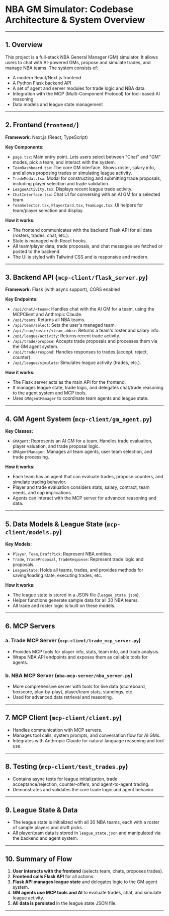 # NBA GM Simulator: Codebase Architecture & System Overview

---

## 1. Overview

This project is a full-stack NBA General Manager (GM) simulator. It allows users to chat with AI-powered GMs, propose and simulate trades, and manage NBA teams. The system consists of:

- A modern React/Next.js frontend
- A Python Flask backend API
- A set of agent and server modules for trade logic and NBA data
- Integration with the MCP (Multi-Component Protocol) for tool-based AI reasoning
- Data models and league state management

---

## 2. Frontend (`frontend/`)

**Framework:** Next.js (React, TypeScript)

**Key Components:**
- `page.tsx`: Main entry point. Lets users select between "Chat" and "GM" modes, pick a team, and interact with the system.
- `TeamDashboard.tsx`: The core GM interface. Shows roster, salary info, and allows proposing trades or simulating league activity.
- `TradeModal.tsx`: Modal for constructing and submitting trade proposals, including player selection and trade validation.
- `LeagueActivity.tsx`: Displays recent league trade activity.
- `ChatInterface.tsx`: Chat UI for conversing with an AI GM for a selected team.
- `TeamSelector.tsx`, `PlayerCard.tsx`, `TeamLogo.tsx`: UI helpers for team/player selection and display.

**How it works:**
- The frontend communicates with the backend Flask API for all data (rosters, trades, chat, etc.).
- State is managed with React hooks.
- All team/player data, trade proposals, and chat messages are fetched or posted to the backend.
- The UI is styled with Tailwind CSS and is responsive and modern.

---

## 3. Backend API (`mcp-client/flask_server.py`)

**Framework:** Flask (with async support), CORS enabled

**Key Endpoints:**
- `/api/chat/<team>`: Handles chat with the AI GM for a team, using the MCPClient and Anthropic Claude.
- `/api/teams`: Returns all NBA teams.
- `/api/team/select`: Sets the user's managed team.
- `/api/team/roster/<team_abbr>`: Returns a team's roster and salary info.
- `/api/league/activity`: Returns recent trade activity.
- `/api/trade/propose`: Accepts trade proposals and processes them via the GM agent system.
- `/api/trade/respond`: Handles responses to trades (accept, reject, counter).
- `/api/league/simulate`: Simulates league activity (trades, etc.).

**How it works:**
- The Flask server acts as the main API for the frontend.
- It manages league state, trade logic, and delegates chat/trade reasoning to the agent system and MCP tools.
- Uses `GMAgentManager` to coordinate team agents and league state.

---

## 4. GM Agent System (`mcp-client/gm_agent.py`)

**Key Classes:**
- `GMAgent`: Represents an AI GM for a team. Handles trade evaluation, player valuation, and trade proposal logic.
- `GMAgentManager`: Manages all team agents, user team selection, and trade processing.

**How it works:**
- Each team has an agent that can evaluate trades, propose counters, and simulate trading behavior.
- Player and trade evaluation considers stats, salary, contract, team needs, and cap implications.
- Agents can interact with the MCP server for advanced reasoning and data.

---

## 5. Data Models & League State (`mcp-client/models.py`)

**Key Models:**
- `Player`, `Team`, `DraftPick`: Represent NBA entities.
- `Trade`, `TradeProposal`, `TradeResponse`: Represent trade logic and proposals.
- `LeagueState`: Holds all teams, trades, and provides methods for saving/loading state, executing trades, etc.

**How it works:**
- The league state is stored in a JSON file (`league_state.json`).
- Helper functions generate sample data for all 30 NBA teams.
- All trade and roster logic is built on these models.

---

## 6. MCP Servers

### a. Trade MCP Server (`mcp-client/trade_mcp_server.py`)
- Provides MCP tools for player info, stats, team info, and trade analysis.
- Wraps NBA API endpoints and exposes them as callable tools for agents.

### b. NBA MCP Server (`nba-mcp-server/nba_server.py`)
- More comprehensive server with tools for live data (scoreboard, boxscore, play-by-play), player/team stats, standings, etc.
- Used for advanced data retrieval and reasoning.

---

## 7. MCP Client (`mcp-client/client.py`)

- Handles communication with MCP servers.
- Manages tool calls, system prompts, and conversation flow for AI GMs.
- Integrates with Anthropic Claude for natural language reasoning and tool use.

---

## 8. Testing (`mcp-client/test_trades.py`)

- Contains async tests for league initialization, trade acceptance/rejection, counter-offers, and agent-to-agent trading.
- Demonstrates and validates the core trade logic and agent behavior.

---

## 9. League State & Data

- The league state is initialized with all 30 NBA teams, each with a roster of sample players and draft picks.
- All player/team data is stored in `league_state.json` and manipulated via the backend and agent system.

---

## 10. Summary of Flow

1. **User interacts with the frontend** (selects team, chats, proposes trades).
2. **Frontend calls Flask API** for all actions.
3. **Flask API manages league state** and delegates logic to the GM agent system.
4. **GM agents use MCP tools and AI** to evaluate trades, chat, and simulate league activity.
5. **All data is persisted** in the league state JSON file.

--- 